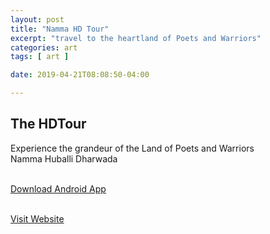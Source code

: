 ```yaml
---
layout: post
title: "Namma HD Tour"
excerpt: "travel to the heartland of Poets and Warriors"
categories: art
tags: [ art ]

date: 2019-04-21T08:08:50-04:00

---
```

<h2>
The HDTour
</h2>


Experience the grandeur of the Land of Poets and Warriors
<br>
Namma Huballi Dharwada
<br>
<br>

 <a href="https://play.google.com/store/apps/details?id=com.slabstech.thehdtour.app">Download Android App</a>
 <br>
 <br>

<a href="https://thehdtour.com/">Visit Website</a>
